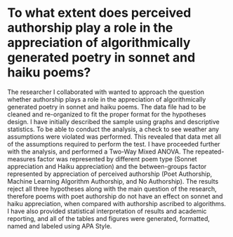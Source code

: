 # To what extent does perceived authorship play a role in the appreciation of algorithmically generated poetry in sonnet and haiku poems?
The researcher I collaborated with wanted to approach the question whether authorship plays a role in the appreciation of algorithmically generated poetry in sonnet and haiku poems. The data file had to be cleaned and re-organized to fit the proper format for the hypotheses design. 
I have initially described the sample using graphs and descriptive statistics. To be able to conduct the analysis, a check to see weather any assumptions were violated was performed. This revealed that data met all of the assumptions required to perform the test. I have proceeded further with the analysis, and performed a Two-Way Mixed ANOVA. The repeated-measures factor was represented by different poem type (Sonnet appreciation and Haiku appreciation) and the between-groups factor represented by appreciation of perceived authorship (Poet Authorship, Machine Learning Algorithm Authorship, and No Authorship). 
The results reject all three hypotheses along with the main question of the research, therefore poems with poet authorship do not have an effect on sonnet and haiku appreciation, when compared with authorship ascribed to algorithms.
I have also provided statistical interpretation of results and academic reporting, and all of the tables and figures were generated, formatted, named and labeled using APA Style.
